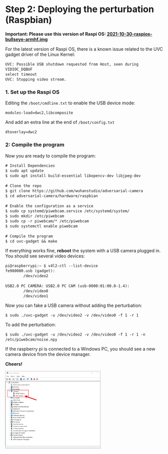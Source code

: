 # Step 2: Deploying the perturbation (Raspbian)

**Important: Please use this version of Raspi OS: [2021-10-30-raspios-bullseye-armhf.img](https://downloads.raspberrypi.org/raspios_armhf/images/raspios_armhf-2021-11-08/)**

For the latest version of Raspi OS, there is a known issue related to the UVC gadget driver of the Linux Kernel:

```
UVC: Possible USB shutdown requested from Host, seen during VIDIOC_DQBUF
select timeout
UVC: Stopping video stream.
```

### 1. Set up the Raspi OS

Editing the `/boot/cmdline.txt` to enable the USB device mode:

```
modules-load=dwc2,libcomposite
```

And add an extra line at the end of `/boot/config.txt`

```
dtoverlay=dwc2
```


### 2: Compile the program

Now you are ready to compile the program:

```
# Install Dependencies
$ sudo apt update
$ sudo apt install build-essential libopencv-dev libjpeg-dev

# Clone the repo
$ git clone https://github.com/wuhanstudio/adversarial-camera
$ cd adversarial-camera/hardware/raspbian

# Enable the configuration as a service
$ sudo cp systemd/piwebcam.service /etc/systemd/system/
$ sudo mkdir /etc/piwebcam
$ sudo cp -r piwebcam/* /etc/piwebcam
$ sudo systemctl enable piwebcam

# Compile the program
$ cd uvc-gadget && make
```

If everything works fine,  **reboot** the system with a USB camera plugged in. You should see several video devices:

```
pi@raspberrypi:~ $ v4l2-ctl --list-device
fe980000.usb (gadget):
        /dev/video2

USB2.0 PC CAMERA: USB2.0 PC CAM (usb-0000:01:00.0-1.4):
        /dev/video0
        /dev/video1
```

Now you can fake a USB camera without adding the perturbation:

```
$ sudo ./uvc-gadget -u /dev/video2 -v /dev/video0 -f 1 -r 1
```

To add the perturbation:

```
$ sudo ./uvc-gadget -u /dev/video2 -v /dev/video0 -f 1 -r 1 -n /etc/piwebcam/noise.npy
```

If the raspberry pi is connected to a Windows PC, you should see a new camera device from the device manager.

**Cheers!**

<img src="../../doc/device.png" width=60%>

